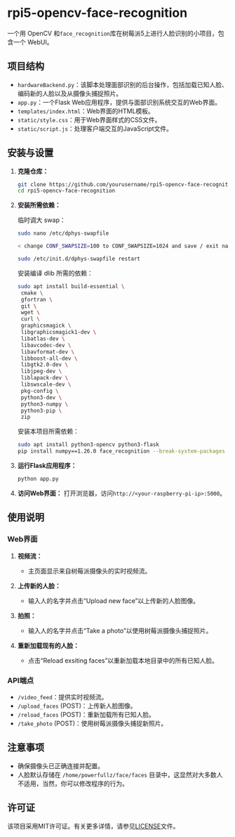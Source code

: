 # rpi5-opencv-face-recognition

一个用 OpenCV 和`face_recognition`库在树莓派5上进行人脸识别的小项目，包含一个 WebUI。

## 项目结构

- `hardwareBackend.py`：该脚本处理面部识别的后台操作，包括加载已知人脸、编码新的人脸以及从摄像头捕捉照片。
- `app.py`：一个Flask Web应用程序，提供与面部识别系统交互的Web界面。
- `templates/index.html`：Web界面的HTML模板。
- `static/style.css`：用于Web界面样式的CSS文件。
- `static/script.js`：处理客户端交互的JavaScript文件。

## 安装与设置

1. **克隆仓库：**
   ```bash
   git clone https://github.com/yourusername/rpi5-opencv-face-recognition.git
   cd rpi5-opencv-face-recognition
   ```

2. **安装所需依赖：**
   
   临时调大 swap：
   
   ```bash
   sudo nano /etc/dphys-swapfile

   < change CONF_SWAPSIZE=100 to CONF_SWAPSIZE=1024 and save / exit nano >

   sudo /etc/init.d/dphys-swapfile restart
   ```

   安装编译 dlib 所需的依赖：

   ```bash
   sudo apt install build-essential \
    cmake \
    gfortran \
    git \
    wget \
    curl \
    graphicsmagick \
    libgraphicsmagick1-dev \
    libatlas-dev \
    libavcodec-dev \
    libavformat-dev \
    libboost-all-dev \
    libgtk2.0-dev \
    libjpeg-dev \
    liblapack-dev \
    libswscale-dev \
    pkg-config \
    python3-dev \
    python3-numpy \
    python3-pip \
    zip
   ```

   安装本项目所需依赖：

   ```bash
   sudo apt install python3-opencv python3-flask
   pip install numpy==1.26.0 face_recognition --break-system-packages   # 注意 numpy 需安装 1.x 版本，以及安装时需要加 --break-system-packages
   ```

3. **运行Flask应用程序：**
   ```bash
   python app.py
   ```

4. **访问Web界面：**
   打开浏览器，访问`http://<your-raspberry-pi-ip>:5000`。

## 使用说明

### Web界面

1. **视频流：**
   - 主页面显示来自树莓派摄像头的实时视频流。

2. **上传新的人脸：**
   - 输入人的名字并点击“Upload new face”以上传新的人脸图像。

3. **拍照：**
   - 输入人的名字并点击“Take a photo”以使用树莓派摄像头捕捉照片。

4. **重新加载现有的人脸：**
   - 点击“Reload exsiting faces”以重新加载本地目录中的所有已知人脸。

### API端点

- `/video_feed`：提供实时视频流。
- `/upload_faces` (POST)：上传新人脸图像。
- `/reload_faces` (POST)：重新加载所有已知人脸。
- `/take_photo` (POST)：使用树莓派摄像头捕捉新照片。

## 注意事项

- 确保摄像头已正确连接并配置。
- 人脸默认存储在 `/home/powerfullz/face/faces` 目录中，这显然对大多数人不适用，当然，你可以修改程序的行为。

## 许可证

该项目采用MIT许可证。有关更多详情，请参见[LICENSE](LICENSE)文件。